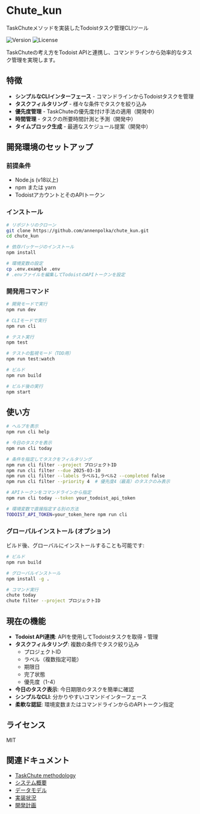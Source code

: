 # Chute_kun

TaskChuteメソッドを実装したTodoistタスク管理CLIツール

![Version](https://img.shields.io/badge/version-1.0.0-blue.svg)
![License](https://img.shields.io/badge/license-MIT-green.svg)

TaskChuteの考え方をTodoist APIと連携し、コマンドラインから効率的なタスク管理を実現します。

## 特徴

- **シンプルなCLIインターフェース** - コマンドラインからTodoistタスクを管理
- **タスクフィルタリング** - 様々な条件でタスクを絞り込み
- **優先度管理** - TaskChuteの優先度付け手法の適用（開発中）
- **時間管理** - タスクの所要時間計測と予測（開発中）
- **タイムブロック生成** - 最適なスケジュール提案（開発中）

## 開発環境のセットアップ

### 前提条件

- Node.js (v18以上)
- npm または yarn
- TodoistアカウントとそのAPIトークン

### インストール

```bash
# リポジトリのクローン
git clone https://github.com/annenpolka/chute_kun.git
cd chute_kun

# 依存パッケージのインストール
npm install

# 環境変数の設定
cp .env.example .env
# .envファイルを編集してTodoistのAPIトークンを設定
```

### 開発用コマンド

```bash
# 開発モードで実行
npm run dev

# CLIモードで実行
npm run cli

# テスト実行
npm test

# テストの監視モード（TDD用）
npm run test:watch

# ビルド
npm run build

# ビルド後の実行
npm start
```

## 使い方

```bash
# ヘルプを表示
npm run cli help

# 今日のタスクを表示
npm run cli today

# 条件を指定してタスクをフィルタリング
npm run cli filter --project プロジェクトID
npm run cli filter --due 2025-03-10
npm run cli filter --labels ラベル1,ラベル2 --completed false
npm run cli filter --priority 4  # 優先度4（最高）のタスクのみ表示

# APIトークンをコマンドラインから指定
npm run cli today --token your_todoist_api_token

# 環境変数で直接指定する別の方法
TODOIST_API_TOKEN=your_token_here npm run cli
```

### グローバルインストール (オプション)

ビルド後、グローバルにインストールすることも可能です:

```bash
# ビルド
npm run build

# グローバルインストール
npm install -g .

# コマンド実行
chute today
chute filter --project プロジェクトID
```

## 現在の機能

- **Todoist API連携**: APIを使用してTodoistタスクを取得・管理
- **タスクフィルタリング**: 複数の条件でタスク絞り込み
  - プロジェクトID
  - ラベル（複数指定可能）
  - 期限日
  - 完了状態
  - 優先度（1-4）
- **今日のタスク表示**: 今日期限のタスクを簡単に確認
- **シンプルなCLI**: 分かりやすいコマンドインターフェース
- **柔軟な認証**: 環境変数またはコマンドラインからのAPIトークン指定

## ライセンス

MIT

## 関連ドキュメント

- [TaskChute methodology](TaskChute_methodology.md)
- [システム概要](docs/system-overview.md)
- [データモデル](docs/data/models.md)
- [実装状況](docs/IMPLEMENTATION.md)
- [開発計画](docs/DEVELOPMENT_PLAN.md)